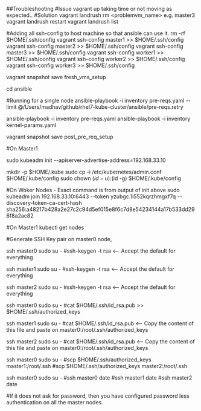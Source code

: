 ##Troubleshooting
#Issue
vagrant up taking time or not moving as expected..
#Solution
vagrant landrush rm <problemvm_name> e.g. master3
vagrant landrush restart
vagrant landrush list

#Adding all ssh-config to host machine so that ansible can use it.
rm -rf $HOME/.ssh/config
vagrant ssh-config master1 >> $HOME/.ssh/config
vagrant ssh-config master2 >> $HOME/.ssh/config
vagrant ssh-config master3 >> $HOME/.ssh/config
vagrant ssh-config worker1 >> $HOME/.ssh/config
vagrant ssh-config worker2 >> $HOME/.ssh/config
vagrant ssh-config worker3 >> $HOME/.ssh/config

vagrant snapshot save fresh_vms_setup

cd ansible

#Running for a single node
ansible-playbook -i inventory pre-reqs.yaml --limit @/Users/madhav/github/rhel7-kube-cluster/ansible/pre-reqs.retry


ansible-playbook -i inventory pre-reqs.yaml
ansible-playbook -i inventory kernel-params.yaml

vagrant snapshot save post_pre_req_setup

#On Master1

sudo kubeadm init --apiserver-advertise-address=192.168.33.10

mkdir -p $HOME/.kube
sudo cp -i /etc/kubernetes/admin.conf $HOME/.kube/config
sudo chown $(id -u):$(id -g) $HOME/.kube/config

#On Woker Nodes - Exact command is from output of init above
sudo kubeadm join 192.168.33.10:6443 --token yzubgc.1i552kqrzhmgxf7q --discovery-token-ca-cert-hash sha256:a48217b428a2e27c2c94d5ef015e8f6c7d8e54234144a17b533dd296f8a2ac82

#On Master1
kubectl get nodes

#Generate SSH Key pair on master0 node,

ssh master0
sudo su -
#ssh-keygen -t rsa <-- Accept the default for everything

ssh master1
sudo su -
#ssh-keygen -t rsa <-- Accept the default for everything

ssh master2
sudo su -
#ssh-keygen -t rsa <-- Accept the default for everything


ssh master0
sudo su -
#cat $HOME/.ssh/id_rsa.pub >> $HOME/.ssh/authorized_keys

ssh master1
sudo su -
#cat $HOME/.ssh/id_rsa.pub <-- Copy the content of this file and paste on master0:/root/.ssh/authorized_keys

ssh master2
sudo su -
#cat $HOME/.ssh/id_rsa.pub <-- Copy the content of this file and paste on master0:/root/.ssh/authorized_keys


ssh master0
sudo su -
#scp $HOME/.ssh/authorized_keys master1:/root/.ssh
#scp $HOME/.ssh/authorized_keys master2:/root/.ssh

ssh master0
sudo su -
#ssh master0 date
#ssh master1 date
#ssh master2 date

#If it does not ask for password, then you have configured password less authentication on all the master nodes.
